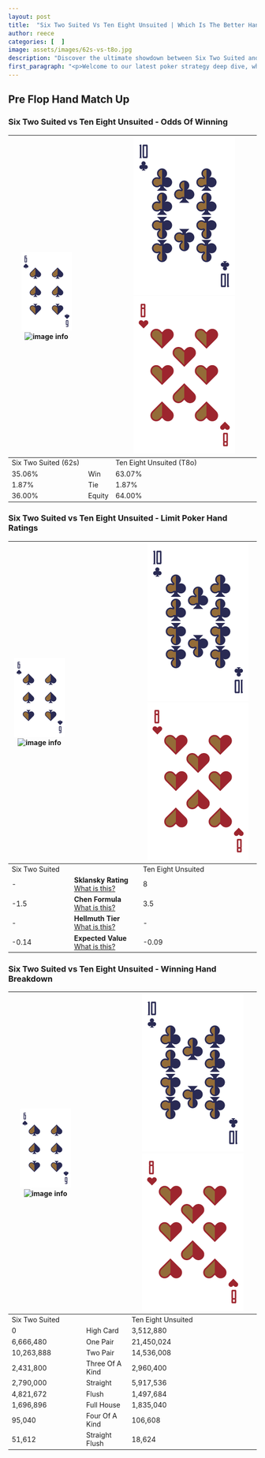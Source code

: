 ```yaml
---
layout: post
title:  "Six Two Suited Vs Ten Eight Unsuited | Which Is The Better Hand In Poker? A Complete Guide"
author: reece
categories: [  ]
image: assets/images/62s-vs-t8o.jpg
description: "Discover the ultimate showdown between Six Two Suited and Ten Eight Unsuited in poker! Uncover the odds, strategies, and scenarios where one hand triumphs over the other. Get ready to up your poker game with this thrilling analysis."
first_paragraph: "<p>Welcome to our latest poker strategy deep dive, where we're pitting two distinct hands against each other in a high-stakes showdown: Six Two Suited vs Ten Eight Unsuited.</p><p>In the dynamic world of poker, every decision counts, and knowing which hand holds the upper hand is key to your success at the table.</p><p>In this article, we'll dissect these two hands, explore the scenarios where one dominates the other, and equip you with the knowledge to make strategic choices that can tip the odds in your favor.</p><p>Get ready to unravel the intriguing dynamics of these poker hands and elevate your game to new heights.</p>"
---
```




[comment]: # (sp0)

## Pre Flop Hand Match Up

<div class="table hand-ratings" markdown="1"> 



### Six Two Suited vs Ten Eight Unsuited - Odds Of Winning


    
| ![image info](assets/images/hand1/6.png) ![image info](assets/images/hand1/2s.png) |  | ![image info](assets/images/hand2/T.png) ![image info](assets/images/hand2/8o.png) |
| -------- | -------- | -------- |
| Six Two Suited (62s) |  | Ten Eight Unsuited (T8o) |
| 35.06% | Win | 63.07% |
| 1.87% | Tie | 1.87% |
| 36.00% | Equity | 64.00% |




[comment]: # (sp1)



### Six Two Suited vs Ten Eight Unsuited - Limit Poker Hand Ratings


    
| ![image info](assets/images/hand1/6.png) ![image info](assets/images/hand1/2s.png) |  | ![image info](assets/images/hand2/T.png) ![image info](assets/images/hand2/8o.png) |
| -------- | -------- | -------- |
| Six Two Suited |  | Ten Eight Unsuited |
| - | **Sklansky Rating** [What is this?](/sklansky-rating-explained) | 8 |
| -1.5 | **Chen Formula** [What is this?](/chen-formula-explained) | 3.5 |
| - | **Hellmuth Tier** [What is this?](/Hellmuth-tier-explained) | - |
| -0.14 | **Expected Value** [What is this?](/expected-value-explained) | -0.09 |




[comment]: # (sp2)



### Six Two Suited vs Ten Eight Unsuited - Winning Hand Breakdown


    
| ![image info](assets/images/hand1/6.png) ![image info](assets/images/hand1/2s.png) |  | ![image info](assets/images/hand2/T.png) ![image info](assets/images/hand2/8o.png) |
| -------- | -------- | -------- |
| Six Two Suited |  | Ten Eight Unsuited |
| 0 | High Card | 3,512,880 |
| 6,666,480 | One Pair | 21,450,024 |
| 10,263,888 | Two Pair | 14,536,008 |
| 2,431,800 | Three Of A Kind | 2,960,400 |
| 2,790,000 | Straight | 5,917,536 |
| 4,821,672 | Flush | 1,497,684 |
| 1,696,896 | Full House | 1,835,040 |
| 95,040 | Four Of A Kind | 106,608 |
| 51,612 | Straight Flush | 18,624 |




[comment]: # (sp3)



</div>

[comment]: # (sp4)



[comment]: # (sp5)

